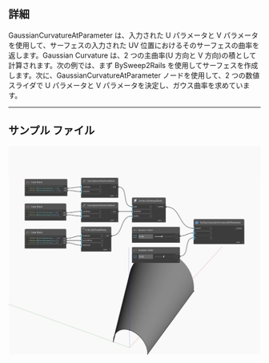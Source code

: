 ## 詳細
GaussianCurvatureAtParameter は、入力された U パラメータと V パラメータを使用して、サーフェスの入力された UV 位置におけるそのサーフェスの曲率を返します。Gaussian Curvature は、2 つの主曲率(U 方向と V 方向)の積として計算されます。次の例では、まず BySweep2Rails を使用してサーフェスを作成します。次に、GaussianCurvatureAtParameter ノードを使用して、2 つの数値スライダで U パラメータと V パラメータを決定し、ガウス曲率を求めています。
___
## サンプル ファイル

![GaussianCurvatureAtParameter](./Autodesk.DesignScript.Geometry.Surface.GaussianCurvatureAtParameter_img.jpg)

